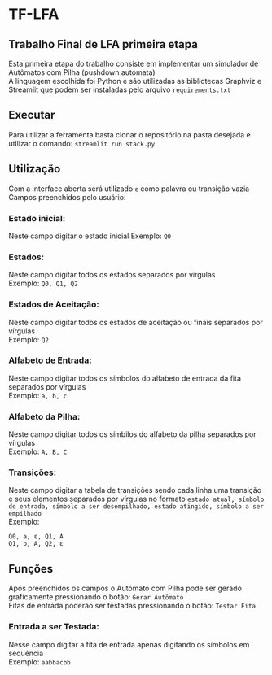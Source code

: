 # TF-LFA
## Trabalho Final de LFA primeira etapa
Esta primeira etapa do trabalho consiste em implementar um simulador de Autômatos com Pilha (pushdown automata)  
A linguagem escolhida foi Python e são utilizadas as bibliotecas Graphviz e Streamlit que podem ser instaladas pelo arquivo `requirements.txt`

## Executar
Para utilizar a ferramenta basta clonar o repositório na pasta desejada e utilizar o comando: `streamlit run stack.py`

## Utilização
Com a interface aberta será utilizado `ε` como palavra ou transição vazia  
Campos preenchidos pelo usuário:

### Estado inicial:
Neste campo digitar o estado inicial
Exemplo: `Q0`

### Estados:
Neste campo digitar todos os estados separados por vírgulas  
Exemplo: `Q0, Q1, Q2`

### Estados de Aceitação:
Neste campo digitar todos os estados de aceitação ou finais separados por vírgulas  
Exemplo: `Q2`

### Alfabeto de Entrada:
Neste campo digitar todos os símbolos do alfabeto de entrada da fita separados por vírgulas  
Exemplo: `a, b, c`

### Alfabeto da Pilha:
Neste campo digitar todos os símbilos do alfabeto da pilha separados por vírgulas  
Exemplo: `A, B, C`

### Transições:
Neste campo digitar a tabela de transições sendo cada linha uma transição e seus elementos separados por vírgulas no formato `estado atual, símbolo de entrada, símbolo a ser desempilhado, estado atingido, símbolo a ser empilhado`  
Exemplo: 
```
Q0, a, ε, Q1, A
Q1, b, A, Q2, ε
```

## Funções
Após preenchidos os campos o Autômato com Pilha pode ser gerado graficamente pressionando o botão: `Gerar Autômato`  
Fitas de entrada poderão ser testadas pressionando o botão: `Testar Fita`  

### Entrada a ser Testada:
Nesse campo digitar a fita de entrada apenas digitando os símbolos em sequência  
Exemplo: `aabbacbb`
